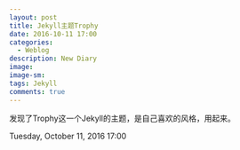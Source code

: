 ```yaml
---
layout: post
title: Jekyll主题Trophy
date: 2016-10-11 17:00
categories:
  - Weblog
description: New Diary
image: 
image-sm: 
tags: Jekyll
comments: true 
---
```

发现了Trophy这一个Jekyll的主题，是自己喜欢的风格，用起来。    

Tuesday, October 11, 2016 17:00
